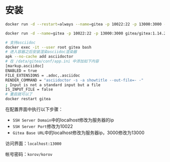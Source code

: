 #  安装

```bash
docker run -d --restart=always --name=gitea -p 10022:22 -p 13000:3000 -v `pwd`/gitea:/data gitea/gitea:1.15.9

docker run -d --name=gitea -p 10022:22 -p 13000:3000 gitea/gitea:1.14.2

# 支持asciidoc
docker exec -it --user root gitea bash
# 进入容器之后安装渲染asciidoc渲染器
apk --no-cache add asciidoctor
# 在 /data/gitea/conf/app.ini 中添加如下内容
[markup.asciidoc]
ENABLED = true
FILE_EXTENSIONS = .adoc,.asciidoc
RENDER_COMMAND = "asciidoctor -s -a showtitle --out-file=- -"
; Input is not a standard input but a file
IS_INPUT_FILE = false
# 重启就可以了
docker restart gitea
```

在配置界面中执行以下步骤：

- `SSH Server Domain`中的localhost修改为服务器的ip
- `SSH Server Port`修改为10022
- `Gitea Base URL`中的localhost修改为服务器ip，3000修改为13000

访问界面：`localhost:13000`

帐号密码：`korov/korov`

